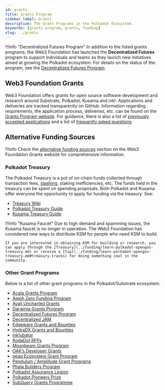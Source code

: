 ```yaml
---
id: grants
title: Grants Program
sidebar_label: Grants
description: The Grant Programs in the Polkadot Ecosystem.
keywords: [grants program, grants, funding]
slug: ../grants
---
```


!!!info "Decentralized Futures Program"
    In addition to the listed grants programs, the Web3 Foundation has launched the **Decentralized
    Futures** program to support individuals and teams as they launch new initiatives aimed at growing
    the Polkadot ecosystem. For details on the status of the program, see the
    [Decentralized Futures Program](./decentralized-futures.md).

## Web3 Foundation Grants

Web3 Foundation offers grants for open source software development and research around Substrate,
Polkadot, Kusama and ink!. Applications and deliveries are tracked transparently on GitHub.
Information regarding requirements, the application process, deliveries, etc. can be found on the
[Grants Program website](https://grants.web3.foundation/). For guidance, there is also a list of
[previously accepted applications](https://grants.web3.foundation/applications) and a list of
[frequently asked questions](https://grants.web3.foundation/docs/faq).

## Alternative Funding Sources

!!!info
    Check the [alternative funding sources](https://grants.web3.foundation/docs/funding) section on the
    Web3 Foundation Grants website for comprehensive information.

### Polkadot Treasury

The Polkadot Treasury is a pot of on-chain funds collected through transaction fees,
[slashing](../../learn/basics/learn-offenses.md), staking inefficiencies, etc. The funds held in the treasury
can be spent on spending proposals. Both Polkadot and Kusama offer everyone the opportunity to apply
for funding via the treasury. See:

- [Treasury Wiki](../funding/learn-polkadot-opengov-treasury.md)
- [Polkadot Treasury Guide](https://docs.google.com/document/d/1IZykdp2cyQavcRyZd_dgNj5DcgxgZR6kAqGdcNARu1w)
- [Kusama Treasury Guide](https://docs.google.com/document/d/1p3UQUjph5t8TVaWnTkfrI5mE-BABnM9Xvtuhdlhl6JE)

!!!info "Kusama Faucet"
    Due to high demand and spamming issues, the Kusama faucet is no longer in operation. The Web3 Foundation has considered new ways to distribute KSM for people who need KSM to build.
    
    If you are interested in obtaining KSM for building or research, you can apply through the [Treasury](../funding/learn-polkadot-opengov-treasury.md) or receive a [tip](../funding/learn-polkadot-opengov-treasury.md#treasury-tracks) for doing something cool in the community.

### Other Grant Programs

Below is a list of other grant programs in the Polkadot/Substrate ecosystem.

- [Acala Grants Program](https://acala.network/ecosystem-program)
- [Aleph Zero Funding Program](https://alephzero.org/ecosystem-funding-program)
- [Avail Uncharted Grants](https://github.com/availproject/avail-uncharted/blob/main/grants/grants.md)
- [Darwinia Grants Program](https://github.com/darwinia-network/collaboration/blob/master/grant/README.md#grant-program)
- [Decentralized Futures Program](https://futures.web3.foundation/)
- [Decentralized JAM](https://jam.web3.foundation/)
- [Edgeware Grants and Bounties](https://gov.edgewa.re/discussion/1132-edgeware-proposal-process-and-template)
- [HydraDX Grants and Bounties](https://docs.hydradx.io/spending_fw/)
- [ink!ubator](https://use.ink/ubator/)
- [KodaDot RFPs](https://github.com/kodadot/grants/discussions/2)
- [Moonbeam Grants Program](https://moonbeam.foundation/grants/)
- [OAK’s Developer Grants](https://oak.tech/community/grants/)
- [peaq Ecosystem Grant Program](https://www.peaq.network/grant-program)
- [Pendulum / Amplitude Grant Programs](https://pendulumchain.org/ecosystem-grant)
- [Phala Builders Program](https://wiki.phala.network/en-us/build/general/builders-program/)
- [Polkadot Assurance Legion](https://polkadotassurance.com/)
- [Polkadot Pioneers Prize](https://pioneersprize.polkadot.network/)
- [SubQuery Grants Programme](https://subquery.network/grants)
